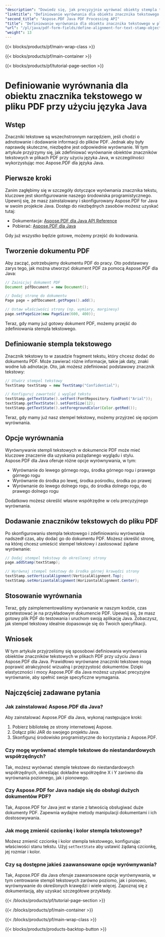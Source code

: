 ```yaml
---
"description": "Dowiedz się, jak precyzyjnie wyrównać obiekty stempla tekstowego w plikach PDF za pomocą języka Java z Aspose.PDF dla języka Java. Popraw wygląd i czytelność dokumentu."
"linktitle": "Definiowanie wyrównania dla obiektu znacznika tekstowego w pliku PDF przy użyciu języka Java"
"second_title": "Aspose.PDF Java PDF Processing API"
"title": "Definiowanie wyrównania dla obiektu znacznika tekstowego w pliku PDF przy użyciu języka Java"
"url": "/pl/java/pdf-form-fields/define-alignment-for-text-stamp-object-in-pdf-using-java/"
"weight": 13
---
```


{{< blocks/products/pf/main-wrap-class >}}

{{< blocks/products/pf/main-container >}}

{{< blocks/products/pf/tutorial-page-section >}}

# Definiowanie wyrównania dla obiektu znacznika tekstowego w pliku PDF przy użyciu języka Java


## Wstęp

Znaczniki tekstowe są wszechstronnym narzędziem, jeśli chodzi o adnotowanie i dodawanie informacji do plików PDF. Jednak aby były naprawdę skuteczne, niezbędne jest odpowiednie wyrównanie. W tym artykule przyjrzymy się, jak zdefiniować wyrównanie obiektów znaczników tekstowych w plikach PDF przy użyciu języka Java, w szczególności wykorzystując moc Aspose.PDF dla języka Java.

## Pierwsze kroki

Zanim zagłębimy się w szczegóły dotyczące wyrównania znacznika tekstu, kluczowe jest skonfigurowanie naszego środowiska programistycznego. Upewnij się, że masz zainstalowany i skonfigurowany Aspose.PDF for Java w swoim projekcie Java. Dostęp do niezbędnych zasobów możesz uzyskać tutaj:

- Dokumentacja: [Aspose.PDF dla Java API Reference](https://reference.aspose.com/pdf/java/)
- Pobierać: [Aspose.PDF dla Java](https://releases.aspose.com/pdf/java/)

Gdy już wszystko będzie gotowe, możemy przejść do kodowania.

## Tworzenie dokumentu PDF

Aby zacząć, potrzebujemy dokumentu PDF do pracy. Oto podstawowy zarys tego, jak można utworzyć dokument PDF za pomocą Aspose.PDF dla Java:

```java
// Zainicjuj dokument PDF
Document pdfDocument = new Document();

// Dodaj stronę do dokumentu
Page page = pdfDocument.getPages().add();

// Ustaw właściwości strony (np. wymiary, marginesy)
page.setPageSize(new PageSize(600, 400));
```

Teraz, gdy mamy już gotowy dokument PDF, możemy przejść do zdefiniowania stempla tekstowego.

## Definiowanie stempla tekstowego

Znacznik tekstowy to w zasadzie fragment tekstu, który chcesz dodać do dokumentu PDF. Może zawierać różne informacje, takie jak daty, znaki wodne lub adnotacje. Oto, jak możesz zdefiniować podstawowy znacznik tekstowy:

```java
// Utwórz stempel tekstowy
TextStamp textStamp = new TextStamp("Confidential");

// Konfiguruj zawartość i wygląd tekstu
textStamp.getTextState().setFont(FontRepository.findFont("Arial"));
textStamp.getTextState().setFontSize(12);
textStamp.getTextState().setForegroundColor(Color.getRed());
```

Teraz, gdy mamy już nasz stempel tekstowy, możemy przyjrzeć się opcjom wyrównania.

## Opcje wyrównania

Wyrównywanie stempli tekstowych w dokumencie PDF może mieć kluczowe znaczenie dla uzyskania pożądanego wyglądu i stylu. Aspose.PDF dla Java oferuje różne opcje wyrównywania, w tym:

- Wyrównanie do lewego górnego rogu, środka górnego rogu i prawego górnego rogu
- Wyrównanie do środka po lewej, środka pośrodku, środka po prawej
- Wyrównanie do lewego dolnego rogu, do środka dolnego rogu, do prawego dolnego rogu

Dodatkowo możesz określić własne współrzędne w celu precyzyjnego wyrównania.

## Dodawanie znaczników tekstowych do pliku PDF

Po skonfigurowaniu stempla tekstowego i zdefiniowaniu wyrównania nadszedł czas, aby dodać go do dokumentu PDF. Możesz określić stronę, na której chcesz umieścić stempel tekstowy i zastosować żądane wyrównanie:

```java
// Dodaj stempel tekstowy do określonej strony
page.addStamp(textStamp);

// Wyrównaj stempel tekstowy do środka górnej krawędzi strony
textStamp.setVerticalAlignment(VerticalAlignment.Top);
textStamp.setHorizontalAlignment(HorizontalAlignment.Center);
```

## Stosowanie wyrównania

Teraz, gdy zaimplementowaliśmy wyrównanie w naszym kodzie, czas przetestować je na przykładowym dokumencie PDF. Upewnij się, że masz gotowy plik PDF do testowania i uruchom swoją aplikację Java. Zobaczysz, jak stempel tekstowy idealnie dopasowuje się do Twoich specyfikacji.

## Wniosek

W tym artykule przyjrzeliśmy się sposobowi definiowania wyrównania obiektów znaczników tekstowych w plikach PDF przy użyciu Java i Aspose.PDF dla Java. Prawidłowo wyrównane znaczniki tekstowe mogą poprawić atrakcyjność wizualną i przejrzystość dokumentów. Dzięki elastyczności i mocy Aspose.PDF dla Java możesz uzyskać precyzyjne wyrównanie, aby spełnić swoje specyficzne wymagania.

## Najczęściej zadawane pytania

### Jak zainstalować Aspose.PDF dla Java?

Aby zainstalować Aspose.PDF dla Java, wykonaj następujące kroki:
1. Pobierz bibliotekę ze strony internetowej Aspose.
2. Dołącz pliki JAR do swojego projektu Java.
3. Skonfiguruj środowisko programistyczne do korzystania z Aspose.PDF.

### Czy mogę wyrównać stemple tekstowe do niestandardowych współrzędnych?

Tak, możesz wyrównać stemple tekstowe do niestandardowych współrzędnych, określając dokładne współrzędne X i Y zarówno dla wyrównania poziomego, jak i pionowego.

### Czy Aspose.PDF for Java nadaje się do obsługi dużych dokumentów PDF?

Tak, Aspose.PDF for Java jest w stanie z łatwością obsługiwać duże dokumenty PDF. Zapewnia wydajne metody manipulacji dokumentami i ich dostosowywania.

### Jak mogę zmienić czcionkę i kolor stempla tekstowego?

Możesz zmienić czcionkę i kolor stempla tekstowego, konfigurując właściwości stanu tekstu. Użyj `setTextState` aby ustawić żądaną czcionkę, jej rozmiar i kolor.

### Czy są dostępne jakieś zaawansowane opcje wyrównywania?

Tak, Aspose.PDF dla Java oferuje zaawansowane opcje wyrównywania, w tym centrowanie stempli tekstowych zarówno poziomo, jak i pionowo, wyrównywanie do określonych krawędzi i wiele więcej. Zapoznaj się z dokumentacją, aby uzyskać szczegółowe przykłady.

{{< /blocks/products/pf/tutorial-page-section >}}

{{< /blocks/products/pf/main-container >}}

{{< /blocks/products/pf/main-wrap-class >}}

{{< blocks/products/products-backtop-button >}}